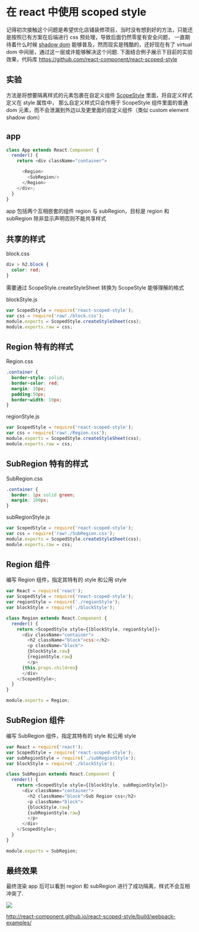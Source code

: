 # 在 react 中使用 scoped style

记得初次接触这个问题是希望优化店铺装修项目，当时没有想到好的方法，只能还是按照已有方案在后端进行 css 预处理，导致后面仍然零星有安全问题，
一直期待着什么时候 [shadow dom](www.html5rocks.com/en/tutorials/webcomponents/shadowdom-201/) 能够普及，然而现实是残酷的，还好现在有了 virtual dom 中间层，通过这一层或许能够解决这个问题.
下面结合例子展示下目前的实验效果，代码库 https://github.com/react-component/react-scoped-style


## 实验

方法是将想要隔离样式的元素包裹在自定义组件 [ScopeStyle](https://github.com/react-component/react-scoped-style) 里面，将自定义样式定义在 style 属性中，
那么自定义样式只会作用于 ScopeStyle 组件里面的普通 dom 元素，而不会泄漏到外边以及更里面的自定义组件（类似 custom element shadow dom）

## app

```js
class App extends React.Component {
  render() {
    return <div className="container">

      <Region>
        <SubRegion/>
      </Region>
    </div>;
  }
}
```

app 包括两个互相嵌套的组件 region 与 subRegion，目标是 region 和 subRegion 除非显示声明否则不能共享样式


## 共享的样式

block.css

```css
div > h2.block {
  color: red;
}
```

需要通过 ScopeStyle.createStyleSheet 转换为 ScopeStyle 能够理解的格式

blockStyle.js

```js
var ScopedStyle = require('react-scoped-style');
var css = require('raw!./block.css');
module.exports = ScopedStyle.createStyleSheet(css);
module.exports.raw = css;
```

## Region 特有的样式

Region.css

```css
.container {
  border-style: solid;
  border-color: red;
  margin: 10px;
  padding:50px;
  border-width: 10px;
}
```

regionStyle.js

```js
var ScopedStyle = require('react-scoped-style');
var css = require('raw!./Region.css');
module.exports = ScopedStyle.createStyleSheet(css);
module.exports.raw = css;
```

## SubRegion 特有的样式

SubRegion.css
```css
.container {
  border: 1px solid green;
  margin: 100px;
}
```

subRegionStyle.js
```js
var ScopedStyle = require('react-scoped-style');
var css = require('raw!./SubRegion.css');
module.exports = ScopedStyle.createStyleSheet(css);
module.exports.raw = css;
```

## Region 组件

编写 Region 组件，指定其特有的 style 和公用 style

```js
var React = require('react');
var ScopedStyle = require('react-scoped-style');
var regionStyle = require('./regionStyle');
var blockStyle = require('./blockStyle');

class Region extends React.Component {
  render() {
    return <ScopedStyle style={[blockStyle, regionStyle]}>
      <div className="container">
        <h2 className="block">css:</h2>
        <p className="block">
        {blockStyle.raw}
        {regionStyle.raw}
        </p>
      {this.props.children}
      </div>
    </ScopedStyle>;
  }
}

module.exports = Region;
```

## SubRegion 组件

编写 SubRegion 组件，指定其特有的 style 和公用 style

```js
var React = require('react');
var ScopedStyle = require('react-scoped-style');
var subRegionStyle = require('./subRegionStyle');
var blockStyle = require('./blockStyle');

class SubRegion extends React.Component {
  render() {
    return <ScopedStyle style={[blockStyle, subRegionStyle]}>
      <div className="container">
        <h2 className="block">Sub Region css</h2>
        <p className="block">
        {blockStyle.raw}
        {subRegionStyle.raw}
        </p>
      </div>
    </ScopedStyle>;
  }
}

module.exports = SubRegion;
```

## 最终效果

最终渲染 app 后可以看到 region 和 subRegion 进行了成功隔离，样式不会互相冲突了.

<img src='http://gtms01.alicdn.com/tps/i1/TB1rWMzHFXXXXbyXpXXRilo7FXX-1944-1130.png'/>

http://react-component.github.io/react-scoped-style/build/webpack-examples/
